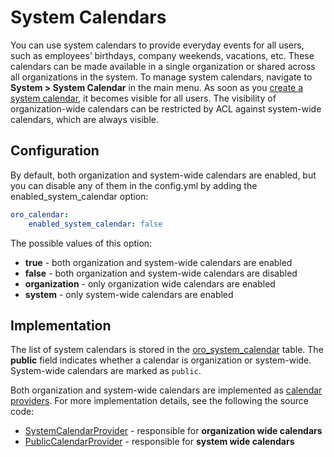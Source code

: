 <a id="bundle-docs-platform-calendar-bundle-system-calendar"></a>

# System Calendars

You can use system calendars to provide everyday events for all users, such as employees’ birthdays, company weekends, vacations, etc. These calendars can be made available in a single organization or shared across all organizations in the system. To manage system calendars, navigate to **System > System Calendar** in the main menu. As soon as you [create a system calendar](../../../user/back-office/system/system-calendars/index.md#user-guide-calendars), it becomes visible for all users. The visibility of organization-wide calendars can be restricted by ACL against system-wide calendars, which are always visible.

## Configuration

By default, both organization and system-wide calendars are enabled, but you can disable any of them in the config.yml by adding the enabled_system_calendar option:

```yaml
oro_calendar:
    enabled_system_calendar: false
```

The possible values of this option:

- **true** - both organization and system-wide calendars are enabled
- **false** - both organization and system-wide calendars are disabled
- **organization** - only organization wide calendars are enabled
- **system** - only system-wide calendars are enabled

## Implementation

The list of system calendars is stored in the <a href="https://github.com/oroinc/OroCalendarBundle/blob/master/Entity/SystemCalendar.php" target="_blank">oro_system_calendar</a> table. The **public** field indicates whether a calendar is organization or system-wide. System-wide calendars are marked as `public`.

Both organization and system-wide calendars are implemented as [calendar providers](provider.md#bundle-docs-platform-calendar-bundle-provider). For more implementation details, see the following the source code:

- <a href="https://github.com/oroinc/OroCalendarBundle/blob/master/Provider/SystemCalendarProvider.php" target="_blank">SystemCalendarProvider</a> - responsible for **organization wide calendars**
- <a href="https://github.com/oroinc/OroCalendarBundle/blob/master/Provider/PublicCalendarProvider.php" target="_blank">PublicCalendarProvider</a> - responsible for **system wide calendars**

<!-- Frontend -->
